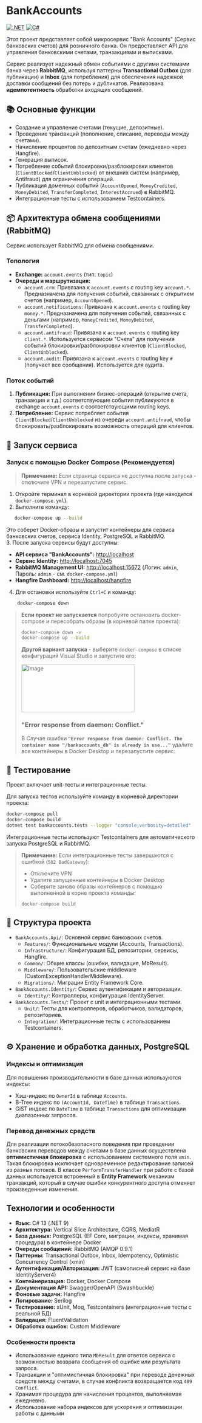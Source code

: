 # BankAccounts

[![.NET](https://img.shields.io/badge/.NET-9.0-blue)]()
[![C#](https://img.shields.io/badge/C%23-13-purple)]()

Этот проект представляет собой микросервис "Bank Accounts" (Сервис банковских счетов) для розничного банка. Он предоставляет API для управления банковскими счетами, транзакциями и выписками.

Сервис реализует надежный обмен событиями с другими системами банка через **RabbitMQ**, используя паттерны **Transactional Outbox** (для публикации) и **Inbox** (для потребления) для обеспечения надежной доставки сообщений без потерь и дубликатов. Реализована **идемпотентность** обработки входящих сообщений.

## 📚 Основные функции

- Создание и управление счетами (текущие, депозитные).
- Проведение транзакций (пополнение, списание, переводы между счетами).
- Начисление процентов по депозитным счетам (ежедневно через Hangfire).
- Генерация выписок.
- Потребление событий блокировки/разблокировки клиентов (`ClientBlocked`/`ClientUnblocked`) от внешних систем (например, Antifraud) для ограничения операций.
- Публикация доменных событий (`AccountOpened`, `MoneyCredited`, `MoneyDebited`, `TransferCompleted`, `InterestAccrued`) в RabbitMQ.
- Интеграционные тесты с использованием Testcontainers.

## 📦 Архитектура обмена сообщениями (RabbitMQ)

Сервис использует RabbitMQ для обмена сообщениями.

### Топология

- **Exchange:** `account.events` (тип: `topic`)
- **Очереди и маршрутизация:**
  - `account.crm`: Привязана к `account.events` с routing key `account.*`. Предназначена для получения событий, связанных с открытием счетов (например, `AccountOpened`).
  - `account.notifications`: Привязана к `account.events` с routing key `money.*`. Предназначена для получения событий, связанных с деньгами (например, `MoneyCredited`, `MoneyDebited`, `TransferCompleted`).
  - `account.antifraud`: Привязана к `account.events` с routing key `client.*`. Используется сервисом "Счета" для получения событий блокировки/разблокировки клиентов (`ClientBlocked`, `ClientUnblocked`).
  - `account.audit`: Привязана к `account.events` с routing key `#` (получает все сообщения). Используется для аудита.

### Поток событий

1. **Публикация:** При выполнении бизнес-операций (открытие счета, транзакция и т.д.) соответствующие события публикуются в exchange `account.events` с соответствующими routing keys.
2. **Потребление:** Сервис потребляет события `ClientBlocked`/`ClientUnblocked` из очереди `account.antifraud`, чтобы блокировать/разблокировать возможность операций для клиентов.

## 🚀 Запуск сервиса
### Запуск с помощью Docker Compose (Рекомендуется)
>**Примечание:** Если страница сервиса не доступна после запуска - отключите VPN и перезапустите сервис.

1. Откройте терминал в корневой директории проекта (где находится `docker-compose.yml`).
2. Выполните команду:

```bash
   docker-compose up --build
```

   Это соберет Docker-образы и запустит контейнеры для сервиса банковских счетов, сервиса Identity, PostgreSQL и RabbitMQ.\
3. После запуска сервисы будут доступны:
   - **API сервиса "BankAccounts":** [http://localhost](http://localhost)
   - **Сервис Identity:** [http://localhost:7045](http://localhost:7045)
   - **RabbitMQ Management UI:** [http://localhost:15672](http://localhost:15672) (Логин: `admin`, Пароль: `admin` - см. `docker-compose.yml`)
   - **Hangfire Dashboard:** [http://localhost/hangfire](http://localhost/hangfire)
4. Для остановки используйте `Ctrl+C` и команду:
```bash
    docker-compose down
```


>**Если проект не запускается** попробуйте остановить docker-compose и пересобрать образы (в корневой папке проекта):
>
>```bash
>docker-compose down -v
>docker-compose up --build
>```
>**Другой вариант запуска** - выберите `docker-compose` в списке конфигураций Visual Studio и запустите его:
>
><img width="298" height="126" alt="image" src="https://github.com/user-attachments/assets/3d809f2a-7c94-47de-8404-353b9f8ca46c" />
>
> ### "Error response from daemon: Conflict."
>В Случае ошибки **`"Error response from daemon: Conflict. The container name "/bankaccounts_db" is already in use..."`** удалите все контейнеры в Docker Desktop и перезапустите сервис.


## 🧪 Тестирование

Проект включает unit-тесты и интеграционные тесты.

Для запуска тестов используйте команду в корневой директории проекта:
```bash
docker-compose pull
docker-compose build
dotnet test bankaccounts.tests --logger "console;verbosity=detailed"
```
Интеграционные тесты используют Testcontainers для автоматического запуска PostgreSQL и RabbitMQ.
>**Примечание:** Если интеграционные тесты завершаются с ошибкой (`502 BadGateway`):
> - Отключите VPN
> - Удалите запущенные контейнеры в Docker Desktop 
> - Соберите заново образы контейнеров с помощью выполненной в корне проекта команды:
>```
> docker-compose build
>```

## 📁 Структура проекта

- `BankAccounts.Api/`: Основной сервис банковских счетов.
  - `Features/`: Функциональные модули (Accounts, Transactions).
  - `Infrastructure/`: Конфигурация БД, репозитории, сервисы, Hangfire.
  - `Common/`: Общие классы (ошибки, валидация, MbResult).
  - `Middleware/`: Пользовательские middleware (CustomExceptionHandlerMiddleware).
  - `Migrations/`: Миграции Entity Framework Core.
- `BankAccounts.Identity/`: Сервис аутентификации и авторизации.
  - `Identity/`: Контроллеры, конфигурация IdentityServer.
- `BankAccounts.Tests/`: Проект с unit и интеграционными тестами.
  - `Unit/`: Тесты для контроллеров, обработчиков, валидаторов, репозиториев.
  - `Integration/`: Интеграционные тесты с использованием Testcontainers.

## ⚙️ Хранение и обработка данных, PostgreSQL

### Индексы и оптимизация

Для повышения производительности в базе данных используются индексы:

- Хэш-индекс по `OwnerId` в таблице `Accounts`.
- B-Tree индекс по `(AccountId, DateTime)` в таблице `Transactions`.
- GiST индекс по `DateTime` в таблице `Transactions` для оптимизации диапазонных запросов.

### Перевод денежных средств

Для реализации потокобезопасного поведения при проведении банковских переводов между счетами в базе данных осуществлена **оптимистичная блокировка** с использованием системного поля `xmin`. Такая блокировка исключает одновременное редактирование записей из разных потоков. В классе `PerformTransferHandler` при работе с базой данных используется встроенный в **Entity Framework** механизм транзакций, который в случае ошибки конкурентного доступа отменяет произведенные изменения.

## Технологии и особенности

- **Язык:** C# 13 (.NET 9)
- **Архитектура:** Vertical Slice Architecture, CQRS, MediatR
- **База данных:** PostgreSQL (EF Core, миграции, индексы, хранимая процедура) в контейнере Docker
- **Очереди сообщений:** RabbitMQ (AMQP 0.9.1)
- **Паттерны:** Transactional Outbox, Inbox, Idempotency, Optimistic Concurrency Control (xmin)
- **Аутентификация/Авторизация:** JWT (самописный сервис на базе IdentityServer4)
- **Контейнеризация:** Docker, Docker Compose
- **Документация API:** Swagger/OpenAPI (Swashbuckle)
- **Фоновые задачи:** Hangfire
- **Логирование:** Serilog
- **Тестирование:** xUnit, Moq, Testcontainers (интеграционные тесты с реальной БД)
- **Валидация:** FluentValidation
- **Обработка ошибок:** Custom Middleware

### Особенности проекта

- Использование единого типа `MbResult` для ответов сервиса с возможностью возврата сообщения об ошибке или результата запроса.
- Транзакции и "оптимистичная блокировка" при переводе денежных средств между счетами, в случае конфликта возвращается код `409 Conflict`.
- Хранимая процедура для начисления процентов, выполняемая ежедневно.
- Использование набора индексов для ускорения и оптимизации работы с данными


